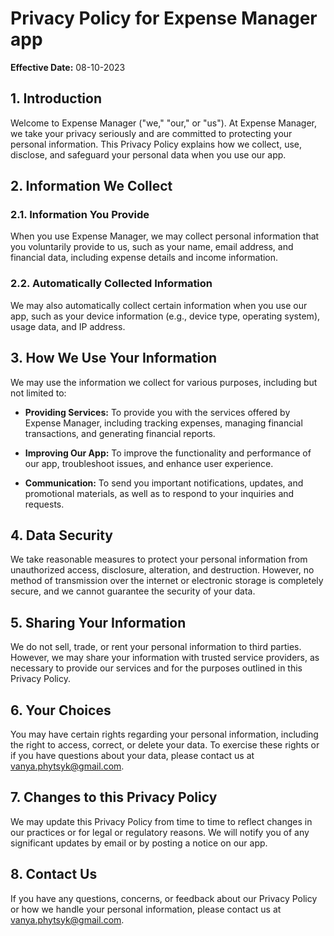 # Privacy Policy for Expense Manager app

**Effective Date:** 08-10-2023

## 1. Introduction

Welcome to Expense Manager ("we," "our," or "us"). At Expense Manager, we take your privacy seriously and are committed to protecting your personal information. This Privacy Policy explains how we collect, use, disclose, and safeguard your personal data when you use our app.

## 2. Information We Collect

### 2.1. Information You Provide

When you use Expense Manager, we may collect personal information that you voluntarily provide to us, such as your name, email address, and financial data, including expense details and income information.

### 2.2. Automatically Collected Information

We may also automatically collect certain information when you use our app, such as your device information (e.g., device type, operating system), usage data, and IP address.

## 3. How We Use Your Information

We may use the information we collect for various purposes, including but not limited to:

- **Providing Services:** To provide you with the services offered by Expense Manager, including tracking expenses, managing financial transactions, and generating financial reports.

- **Improving Our App:** To improve the functionality and performance of our app, troubleshoot issues, and enhance user experience.

- **Communication:** To send you important notifications, updates, and promotional materials, as well as to respond to your inquiries and requests.

## 4. Data Security

We take reasonable measures to protect your personal information from unauthorized access, disclosure, alteration, and destruction. However, no method of transmission over the internet or electronic storage is completely secure, and we cannot guarantee the security of your data.

## 5. Sharing Your Information

We do not sell, trade, or rent your personal information to third parties. However, we may share your information with trusted service providers, as necessary to provide our services and for the purposes outlined in this Privacy Policy.

## 6. Your Choices

You may have certain rights regarding your personal information, including the right to access, correct, or delete your data. To exercise these rights or if you have questions about your data, please contact us at vanya.phytsyk@gmail.com.

## 7. Changes to this Privacy Policy

We may update this Privacy Policy from time to time to reflect changes in our practices or for legal or regulatory reasons. We will notify you of any significant updates by email or by posting a notice on our app.

## 8. Contact Us

If you have any questions, concerns, or feedback about our Privacy Policy or how we handle your personal information, please contact us at vanya.phytsyk@gmail.com.
